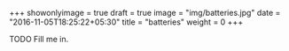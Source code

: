 +++
showonlyimage = true
draft = true
image = "img/batteries.jpg"
date = "2016-11-05T18:25:22+05:30"
title = "batteries"
weight = 0
+++

TODO Fill me in.

